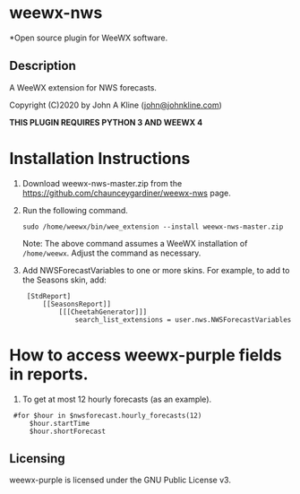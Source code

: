 # weewx-nws
*Open source plugin for WeeWX software.

## Description

A WeeWX extension for NWS forecasts.

Copyright (C)2020 by John A Kline (john@johnkline.com)

**THIS PLUGIN REQUIRES PYTHON 3 AND WEEWX 4**

# Installation Instructions

1. Download weewx-nws-master.zip from the https://github.com/chaunceygardiner/weewx-nws page.

1. Run the following command.
   ```
   sudo /home/weewx/bin/wee_extension --install weewx-nws-master.zip
   ```
   Note: The above command assumes a WeeWX installation of `/home/weewx`.
         Adjust the command as necessary.

1. Add NWSForecastVariables to one or more skins.  For example, to add to the Seasons skin, add:
   ```
    [StdReport]
        [[SeasonsReport]]
            [[[CheetahGenerator]]]
                search_list_extensions = user.nws.NWSForecastVariables
   ```
# How to access weewx-purple fields in reports.

1.  To get at most 12 hourly forecasts (as an example).
   ```
    #for $hour in $nwsforecast.hourly_forecasts(12)
        $hour.startTime
        $hour.shortForecast
   ```

## Licensing

weewx-purple is licensed under the GNU Public License v3.

